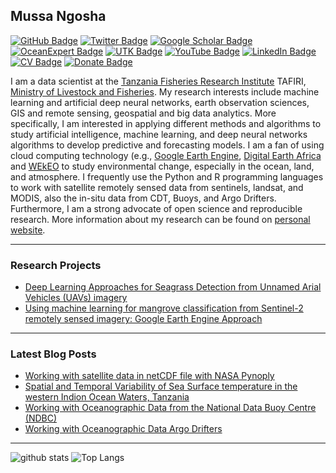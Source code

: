 ## Mussa Ngosha

[![GitHub Badge](https://img.shields.io/github/followers/NgoshaJr?style=social)](https://github.com/NgoshaJr?tab=followers)
[![Twitter Badge](https://img.shields.io/twitter/follow/ngoshaJr3?style=social)](https://twitter.com/ngoshaJr3)
[![Google Scholar Badge](https://img.shields.io/badge/Google-Scholar-lightgrey)](https://)
[![OceanExpert Badge](https://img.shields.io/badge/Ocean-Expert-lightblue)](https://oceanexpert.org/expert/Ngosha)
[![UTK Badge](https://img.shields.io/badge/TAFIRI-ICT-orange)](https://tafiri.go.tz/)
[![YouTube Badge](https://img.shields.io/badge/My-YouTube-red)](https://www.youtube.com/c/ngosha)
[![LinkedIn Badge](https://img.shields.io/badge/My-LinkedIn-blue)](https://www.linkedin.com/in/mussa-ngosha-98260013b)
[![CV Badge](https://img.shields.io/badge/My-CV-critical)](https://docs.google.com/document/d/1E3kU2pUGE8qkElgIE5nzTtW0OuU4AFc8-Tw4xuP3RXU)
[![Donate Badge](https://img.shields.io/badge/Donate-Buy%20me%20a%20coffee-yellowgreen.svg)](https://www.buymeacoffee.com/)


I am a data scientist at the [Tanzania Fisheries Research Institute](https://tafiri.go.tz/) TAFIRI, [Ministry of Livestock and Fisheries](https://www.mifugouvuvi.go.tz). My research interests include machine learning and artificial deep neural networks, earth observation sciences, GIS and remote sensing, geospatial and big data analytics. More specifically, I am interested in applying different methods and algorithms to study artificial intelligence, machine learning, and deep neural networks algorithms to develop predictive and forecasting models. I am a fan of using cloud computing technology (e.g., [Google Earth Engine](https://earthengine.google.com/), [Digital Earth Africa](https://www.digitalearthafrica.org/) and [WEkEO](https://www.wekeo.eu/) to study environmental change, especially in the ocean, land, and atmosphere. I frequently use the Python and R programming languages to work with satellite remotely sensed data from sentinels, landsat, and MODIS, also the in-situ data from CDT, Buoys, and Argo Drifters. Furthermore,  I am a strong advocate of open science and reproducible research. More information about my research can be found on [personal website](https://ngoshajr.github.io).

---

### Research Projects

- [Deep Learning Approaches for Seagrass Detection from Unnamed Arial Vehicles (UAVs) imagery](https://blog)
- [Using machine learning for mangrove classification from Sentinel-2 remotely sensed imagery: Google Earth Engine Approach](https://blog)
<!--- **Linux:** [manjaro-linux](https://github.com/giswqs/manjaro-linux)
- **R packages:** [whiteboxR](https://github.com/giswqs/whiteboxR)
- **Python packages:** [geemap](https://github.com/giswqs/geemap) | [leafmap](https://github.com/giswqs/leafmap) | [eefolium](https://github.com/giswqs/eefolium) | [geehydro](https://github.com/giswqs/geehydro) | [lidar](https://github.com/giswqs/lidar) | [whitebox](https://github.com/giswqs/whitebox) | [whiteboxgui](https://github.com/giswqs/whiteboxgui) | [geospatial](https://github.com/giswqs/geospatial) | [pygis](https://github.com/giswqs/pygis) | [pypackage](https://github.com/giswqs/pypackage)
- **ArcGIS Toolboxes:** [WhiteboxTools-ArcGIS](https://github.com/giswqs/WhiteboxTools-ArcGIS) | [Depression Analysis Toolbox](https://github.com/giswqs/Depression-Analysis-Toolbox) | [Wetland Hydrology Analyst](https://github.com/giswqs/Wetland-Hydrology-Analyst-Toolbox)
- **Google Earth Engine:** [Awesome-GEE](https://github.com/giswqs/Awesome-GEE) | [earthengine-py-notebooks](https://github.com/giswqs/earthengine-py-notebooks) | [qgis-earthengine-examples](https://github.com/giswqs/qgis-earthengine-examples) | [earthengine-apps](https://github.com/giswqs/earthengine-apps)-->

---

### Latest Blog Posts

<!-- HASHNODE:START -->
- [Working with satellite data in netCDF file with NASA Pynoply](https://x.ipynb)
- [Spatial and Temporal Variability of Sea Surface temperature in the western Indion Ocean Waters, Tanzania](https://github.com/NgoshaJr/Ocean/blob/main/Satellite/sst-wio.ipynb)
- [Working with Oceanographic Data from the National Data Buoy Centre (NDBC)](https://github.com/NgoshaJr/Ocean/blob/main/In-situ/NDBC_data.ipynb)
- [Working with Oceanographic Data Argo Drifters](https://github.com/NgoshaJr/Ocean/blob/main/In-situ/Argo_Drifter_Data.ipynb)

<!-- HASHNODE:END -->

---

![github stats](https://github-readme-stats.vercel.app/api?username=NgoshaJr&show_icons=true)
![Top Langs](https://github-readme-stats.vercel.app/api/top-langs/?username=NgoshaJr&langs_count=3&hide=javascript,go,html,css,tex)

<!-- ![Top Langs](https://github-readme-stats.vercel.app/api/top-langs/?username=NgoshaJr&hide_langs_below=10) -->

